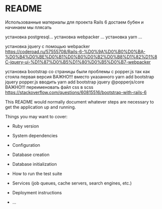# README
Использованные материалы для проекта
Rails 6 достаем бубен и начинаем мы плясать

установка postgresql...
установка webpacker ...
установка yarn ...



установка jquery c помощью webpacker
https://coderoad.ru/57555708/Rails-6-%D0%9A%D0%B0%D0%BA-%D0%B4%D0%BE%D0%B1%D0%B0%D0%B2%D0%B8%D1%82%D1%8C-jquery-ui-%D1%87%D0%B5%D1%80%D0%B5%D0%B7-webpacker 


установка bootstrap со страницы
были проблемы с popper.js так как стояла первая версия
ВАЖНО!!! вместо указанного yarn add bootstrap jquery popper.js вводить yarn add bootstrap jquery @popperjs/core
ВАЖНО!!! переименовать файл css в scss
https://stackoverflow.com/questions/60815516/bootstrap-with-rails-6



This README would normally document whatever steps are necessary to get the
application up and running.

Things you may want to cover:

* Ruby version

* System dependencies

* Configuration

* Database creation

* Database initialization

* How to run the test suite

* Services (job queues, cache servers, search engines, etc.)

* Deployment instructions

* ...
